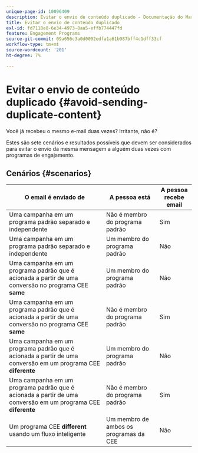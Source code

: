 ```yaml
---
unique-page-id: 10096409
description: Evitar o envio de conteúdo duplicado - Documentação do Marketo - Documentação do produto
title: Evitar o envio de conteúdo duplicado
exl-id: fd7118e8-6e34-4973-8aa5-effb774447fd
feature: Engagement Programs
source-git-commit: 09a656c3a0d0002edfa1a61b987bff4c1dff33cf
workflow-type: tm+mt
source-wordcount: '201'
ht-degree: 7%

---
```


# Evitar o envio de conteúdo duplicado {#avoid-sending-duplicate-content}

Você já recebeu o mesmo e-mail duas vezes? Irritante, não é?

Estes são sete cenários e resultados possíveis que devem ser considerados para evitar o envio da mesma mensagem a alguém duas vezes com programas de engajamento.

## Cenários {#scenarios}

| O email é enviado de | A pessoa está | A pessoa recebe email |
|---|---|---|
| Uma campanha em um programa padrão separado e independente | Não é membro do programa padrão | Sim |
| Uma campanha em um programa padrão separado e independente | Um membro do programa padrão | Não |
| Uma campanha em um programa padrão que é acionada a partir de uma conversão no programa CEE **same** | Um membro do programa padrão | Não |
| Uma campanha em um programa padrão que é acionada a partir de uma conversão no programa CEE **same** | Não é membro do programa padrão | Sim |
| Uma campanha em um programa padrão que é acionada a partir de uma conversão em um programa CEE **diferente** | Um membro do programa padrão | Não |
| Uma campanha em um programa padrão que é acionada a partir de uma conversão em um programa CEE **diferente** | Não é membro do programa padrão | Sim |
| Um programa CEE **different** usando um fluxo inteligente | Um membro de ambos os programas da CEE | Não |
